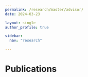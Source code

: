 ```yaml
---
permalink: /research/master/advisor/
date: 2024-03-23

layout: single
author_profile: true

sidebar:
  nav: "research"
  
---
```


# Publications

